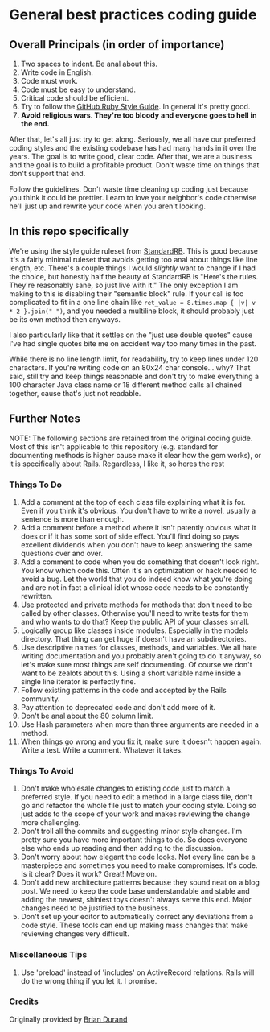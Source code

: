# General best practices coding guide

## Overall Principals (in order of importance)

1. Two spaces to indent. Be anal about this.
2. Write code in English.
3. Code must work.
4. Code must be easy to understand.
5. Critical code should be efficient.
6. Try to follow the [GitHub Ruby Style Guide](https://github.com/styleguide/ruby). In general it's pretty good.
7. **Avoid religious wars. They're too bloody and everyone goes to hell in the end.**

After that, let's all just try to get along. Seriously, we all have our preferred coding styles and the existing codebase has had many hands in it over the years. The goal is to write good, clear code. After that, we are a business and the goal is to build a profitable product. Don't waste time on things that don't support that end.

Follow the guidelines. Don't waste time cleaning up coding just because you think it could be prettier. Learn to love your neighbor's code otherwise he'll just up and rewrite your code when you aren't looking.

## In this repo specifically

We're using the style guide ruleset from [StandardRB](https://github.com/testdouble/standard). This is good because it's a fairly minimal ruleset that avoids getting too anal about things like line length, etc. There's a couple things I would _slightly_ want to change if I had the choice, but honestly half the beauty of StandardRB is "Here's the rules. They're reasonably sane, so just live with it." The only exception I am making to this is disabling their "semantic block" rule. If your call is too complicated to fit in a one line chain like `ret_value = 8.times.map { |v| v * 2 }.join(" ")`, and you needed a multiline block, it should probably just be its own method then anyways.

I also particularly like that it settles on the "just use double quotes" cause I've had single quotes bite me on accident way too many times in the past.

While there is no line length limit, for readability, try to keep lines under 120 characters. If you're writing code on an 80x24 char console... why? That said, still try and keep things reasonable and don't try to make everything a 100 character Java class name or 18 different method calls all chained together, cause that's just not readable.

## Further Notes

NOTE: The following sections are retained from the original coding guide. Most of this isn't applicable to this repository (e.g. standard for documenting methods is higher cause make it clear how the gem works), or it is specifically about Rails. Regardless, I like it, so heres the rest

### Things To Do

1. Add a comment at the top of each class file explaining what it is for. Even if you think it's obvious. You don't have to write a novel, usually a sentence is more than enough.
2. Add a comment before a method where it isn't patently obvious what it does or if it has some sort of side effect. You'll find doing so pays excellent dividends when you don't have to keep answering the same questions over and over.
3. Add a comment to code when you do something that doesn't look right. You know which code this. Often it's an optimization or hack needed to avoid a bug. Let the world that you do indeed know what you're doing and are not in fact a clinical idiot whose code needs to be constantly rewritten.
4. Use protected and private methods for methods that don't need to be called by other classes. Otherwise you'll need to write tests for them and who wants to do that? Keep the public API of your classes small.
5. Logically group like classes inside modules. Especially in the models directory. That thing can get huge if doesn't have an subdirectories.
6. Use descriptive names for classes, methods, and variables. We all hate writing documentation and you probably aren't going to do it anyway, so let's make sure most things are self documenting. Of course we don't want to be zealots about this. Using a short variable name inside a single line iterator is perfectly fine.
7. Follow existing patterns in the code and accepted by the Rails community.
8. Pay attention to deprecated code and don't add more of it.
9. Don't be anal about the 80 column limit.
10. Use Hash parameters when more than three arguments are needed in a method.
11. When things go wrong and you fix it, make sure it doesn't happen again. Write a test. Write a comment. Whatever it takes.

### Things To Avoid

1. Don't make wholesale changes to existing code just to match a preferred style. If you need to edit a method in a large class file, don't go and refactor the whole file just to match your coding style. Doing so just adds to the scope of your work and makes reviewing the change more challenging.
2. Don't troll all the commits and suggesting minor style changes. I'm pretty sure you have more important things to do. So does everyone else who ends up reading and then adding to the discussion.
3. Don't worry about how elegant the code looks. Not every line can be a masterpiece and sometimes you need to make compromises. It's code. Is it clear? Does it work? Great! Move on.
4. Don't add new architecture patterns because they sound neat on a blog post. We need to keep the code base understandable and stable and adding the newest, shiniest toys doesn't always serve this end. Major changes need to be justified to the business.
5. Don't set up your editor to automatically correct any deviations from a code style. These tools can end up making mass changes that make reviewing changes very difficult.

### Miscellaneous Tips

1. Use 'preload' instead of 'includes' on ActiveRecord relations. Rails will do the wrong thing if you let it. I promise.

### Credits

Originally provided by [Brian Durand](https://github.com/bdurand)
